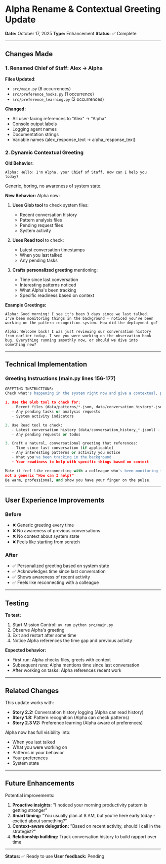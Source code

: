 # Alpha Rename & Contextual Greeting Update

**Date:** October 17, 2025
**Type:** Enhancement
**Status:** ✅ Complete

---

## Changes Made

### 1. Renamed Chief of Staff: Alex → Alpha

**Files Updated:**
- `src/main.py` (8 occurrences)
- `src/preference_hooks.py` (1 occurrence)
- `src/preference_learning.py` (2 occurrences)

**Changed:**
- All user-facing references to "Alex" → "Alpha"
- Console output labels
- Logging agent names
- Documentation strings
- Variable names (alex_response_text → alpha_response_text)

### 2. Dynamic Contextual Greeting

**Old Behavior:**
```
Alpha: Hello! I'm Alpha, your Chief of Staff. How can I help you today?
```
Generic, boring, no awareness of system state.

**New Behavior:**
Alpha now:
1. **Uses Glob tool** to check system files:
   - Recent conversation history
   - Pattern analysis files
   - Pending request files
   - System activity

2. **Uses Read tool** to check:
   - Latest conversation timestamps
   - When you last talked
   - Any pending tasks

3. **Crafts personalized greeting** mentioning:
   - Time since last conversation
   - Interesting patterns noticed
   - What Alpha's been tracking
   - Specific readiness based on context

**Example Greetings:**
```
Alpha: Good morning! I see it's been 3 days since we last talked.
I've been monitoring things in the background - noticed you've been
working on the pattern recognition system. How did the deployment go?
```

```
Alpha: Welcome back! I was just reviewing our conversation history
from earlier today. I see you were working on the observation hook
bug. Everything running smoothly now, or should we dive into
something new?
```

---

## Technical Implementation

### Greeting Instructions (main.py lines 156-177)

```python
GREETING INSTRUCTIONS:
Check what's happening in the system right now and give a contextual, personalized greeting:

1. Use the Glob tool to check for:
   - Recent files (data/patterns/*.json, data/conversation_history*.jsonl, data/*_request.json)
   - Any pending tasks or analysis requests
   - System activity indicators

2. Use Read tool to check:
   - Latest conversation history (data/conversation_history_*.jsonl) - see when we last talked
   - Any pending requests or todos

3. Craft a natural, conversational greeting that references:
   - Time since last conversation (if applicable)
   - Any interesting patterns or activity you notice
   - What you've been tracking in the background
   - Your readiness to help with specific things based on context

Make it feel like reconnecting with a colleague who's been monitoring things,
not a generic "How can I help?"
Be warm, professional, and show you have your finger on the pulse.
```

---

## User Experience Improvements

### Before
- ❌ Generic greeting every time
- ❌ No awareness of previous conversations
- ❌ No context about system state
- ❌ Feels like starting from scratch

### After
- ✅ Personalized greeting based on system state
- ✅ Acknowledges time since last conversation
- ✅ Shows awareness of recent activity
- ✅ Feels like reconnecting with a colleague

---

## Testing

**To test:**
1. Start Mission Control: `uv run python src/main.py`
2. Observe Alpha's greeting
3. Exit and restart after some time
4. Notice Alpha references the time gap and previous activity

**Expected behavior:**
- First run: Alpha checks files, greets with context
- Subsequent runs: Alpha mentions time since last conversation
- After working on tasks: Alpha references recent work

---

## Related Changes

This update works with:
- **Story 2.2:** Conversation history logging (Alpha can read history)
- **Story 1.8:** Pattern recognition (Alpha can check patterns)
- **Story 2.3 V2:** Preference learning (Alpha aware of preferences)

Alpha now has full visibility into:
- When you last talked
- What you were working on
- Patterns in your behavior
- Your preferences
- System state

---

## Future Enhancements

Potential improvements:
1. **Proactive insights:** "I noticed your morning productivity pattern is getting stronger"
2. **Smart timing:** "You usually plan at 8 AM, but you're here early today - excited about something?"
3. **Context-aware delegation:** "Based on recent activity, should I call in the strategist?"
4. **Relationship building:** Track conversation history to build rapport over time

---

**Status:** ✅ Ready to use
**User feedback:** Pending
